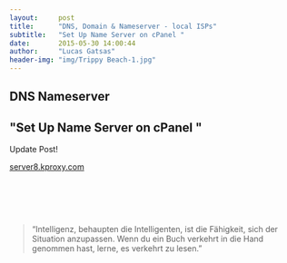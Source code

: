 ```yaml
---
layout:     post
title:      "DNS, Domain & Nameserver - local ISPs"
subtitle:   "Set Up Name Server on cPanel "
date:       2015-05-30 14:00:44
author:     "Lucas Gatsas"
header-img: "img/Trippy Beach-1.jpg"
---
```

<h2 class="section-heading">DNS Nameserver</h2>
<h2 class="section-heading">"Set Up Name Server on cPanel "</h2>

Update Post!

<a href="http://server8.kproxy.com/invalid.jsp">server8.kproxy.com</a>

<br><br>

<!--
<div class="row">
        <div class="col-md-4"></div>
        <div class="col-lg-4 col-sm-12 text-center"><img class="img-circle img-responsive img-center" src="{{ site.baseurl }}/img/uccnFS0T-1.jpg" alt="Lucas Gatsas - Sebastian Senf">  <h3>Sebastian Senf aka. Mustardamus<br>
                    <small> Full Stack Web Developer @ Akrasia - Germany</small><br>
                    <small><a href="http://akrasia.me/#/about" class="text-center">www.akrasia.me</a></small>

                </h3></div>
        <div class="col-md-4"></div>
      </div>
-->



<br>
<blockquote>
“Intelligenz, behaupten die Intelligenten, ist die Fähigkeit, sich der Situation anzupassen. Wenn du ein Buch verkehrt in die Hand genommen hast, lerne, es verkehrt zu lesen.” 
</blockquote>

